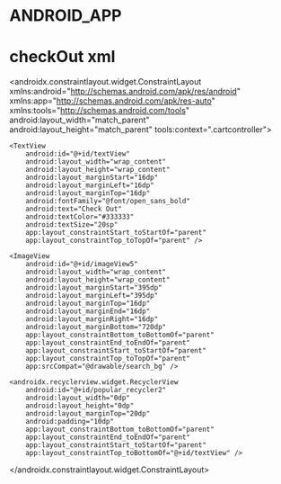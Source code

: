 # ANDROID_APP
# checkOut xml
<?xml version="1.0" encoding="utf-8"?>
<androidx.constraintlayout.widget.ConstraintLayout xmlns:android="http://schemas.android.com/apk/res/android"
    xmlns:app="http://schemas.android.com/apk/res-auto"
    xmlns:tools="http://schemas.android.com/tools"
    android:layout_width="match_parent"
    android:layout_height="match_parent"
    tools:context=".cartcontroller">

    <TextView
        android:id="@+id/textView"
        android:layout_width="wrap_content"
        android:layout_height="wrap_content"
        android:layout_marginStart="16dp"
        android:layout_marginLeft="16dp"
        android:layout_marginTop="16dp"
        android:fontFamily="@font/open_sans_bold"
        android:text="Check Out"
        android:textColor="#333333"
        android:textSize="20sp"
        app:layout_constraintStart_toStartOf="parent"
        app:layout_constraintTop_toTopOf="parent" />

    <ImageView
        android:id="@+id/imageView5"
        android:layout_width="wrap_content"
        android:layout_height="wrap_content"
        android:layout_marginStart="395dp"
        android:layout_marginLeft="395dp"
        android:layout_marginTop="16dp"
        android:layout_marginEnd="16dp"
        android:layout_marginRight="16dp"
        android:layout_marginBottom="720dp"
        app:layout_constraintBottom_toBottomOf="parent"
        app:layout_constraintEnd_toEndOf="parent"
        app:layout_constraintStart_toStartOf="parent"
        app:layout_constraintTop_toTopOf="parent"
        app:srcCompat="@drawable/search_bg" />

    <androidx.recyclerview.widget.RecyclerView
        android:id="@+id/popular_recycler2"
        android:layout_width="0dp"
        android:layout_height="0dp"
        android:layout_marginTop="20dp"
        android:padding="10dp"
        app:layout_constraintBottom_toBottomOf="parent"
        app:layout_constraintEnd_toEndOf="parent"
        app:layout_constraintStart_toStartOf="parent"
        app:layout_constraintTop_toBottomOf="@+id/textView" />



</androidx.constraintlayout.widget.ConstraintLayout>
